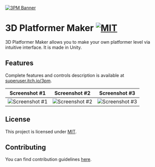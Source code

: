 [![3PM Banner](https://img.itch.zone/aW1hZ2UvMTU1ODgwLzcxNjExNS5wbmc=/original/n%2BNtB8.png)](https://superuser.itch.io/3pm)

# 3D Platformer Maker [![MIT](https://badges.frapsoft.com/os/mit/mit.svg?v=102)](https://github.com/sudoio/3d-platformer-maker/blob/master/LICENSE.md)
3D Platformer Maker allows you to make your own platformer level via intuitive interface. It is made in Unity.

## Features
Complete features and controls description is available at [superuser.itch.io/3pm](https://superuser.itch.io/3pm).

Screenshot #1 | Screenshot #2 | Screenshot #3
--- | --- | ---
![Screenshot #1](https://img.itch.zone/aW1hZ2UvMTU1ODgwLzcxNTkxMS5wbmc=/original/bNR7G7.png) | ![Screenshot #2](https://img.itch.zone/aW1hZ2UvMTU1ODgwLzcxNTg5MS5wbmc=/original/%2F7RnWH.png) | ![Screenshot #3](https://img.itch.zone/aW1hZ2UvMTU1ODgwLzcxNTg5My5wbmc=/original/8M2QhJ.png)

## License
This project is licensed under [MIT](https://github.com/sudoio/3d-platformer-maker/blob/master/LICENSE.md).

## Contributing
You can find contribution guidelines [here](https://github.com/sudoio/3d-platformer-maker/blob/master/CONTRIBUTING.md).
